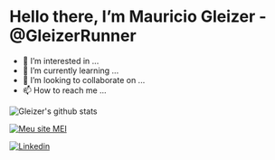 # Hello there, I’m Mauricio Gleizer - @GleizerRunner
- 👀 I’m interested in ...
- 🌱 I’m currently learning ...
- 💞️ I’m looking to collaborate on ...
- 📫 How to reach me ...

![Gleizer's github stats](https://github-readme-stats.vercel.app/api?username=GleizerRunner&show_icons=false&theme=dark)

[![Meu site MEI](https://img.shields.io/badge/Meu%20Site%20MEI-GISMarxev-blue)](http://gismarxev.com)

[![Linkedin](https://img.shields.io/badge/-LinkedIn-0D0D0D?style=plastic&labelColor=0D0D0D&logo=Linkedin&Color=white)](https://www.linkedin.com/in/gleizer/)

<!---
GleizerRunner/GleizerRunner is a ✨ special ✨ repository because its `README.md` (this file) appears on your GitHub profile.
You can click the Preview link to take a look at your changes.
--->
